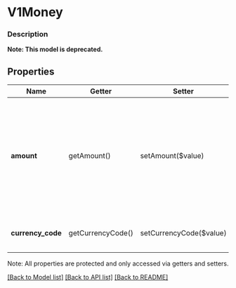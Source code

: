 # V1Money

### Description


**Note: This model is deprecated.**

## Properties
Name | Getter | Setter | Type | Description | Notes
------------ | ------------- | ------------- | ------------- | ------------- | -------------
**amount** | getAmount() | setAmount($value) | **int** | Amount in the lowest denominated value of this Currency. E.g. in USD these are cents, in JPY they are Yen (which do not have a &#39;cent&#39; concept). | [optional] 
**currency_code** | getCurrencyCode() | setCurrencyCode($value) | **string** | See [Currency](#type-currency) for possible values | [optional] 

Note: All properties are protected and only accessed via getters and setters.

[[Back to Model list]](../../README.md#documentation-for-models) [[Back to API list]](../../README.md#documentation-for-api-endpoints) [[Back to README]](../../README.md)


